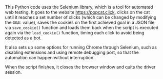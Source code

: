This Python code uses the Selenium library, which is a tool for automated web testing. It goes to the website https://popcat.click, clicks on the cat until it reaches a set number of clicks (which can be changed by modifying the `GOAL` value), saves the cookies on the first achieved goal in a JSON file via `save_cookie()` function and loads them back when the script is executed again via the `load_cookie()` function, timing each click to avoid being detected as a bot.

It also sets up some options for running Chrome through Selenium, such as disabling extensions and using remote debugging port, so that the automation can happen without interruption.

When the script finishes, it closes the browser window and quits the driver session.
